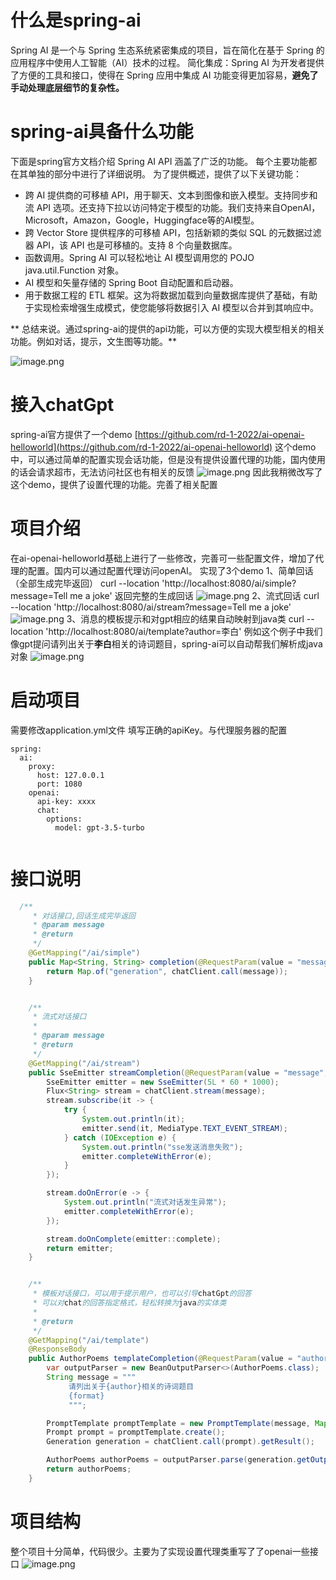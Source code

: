 # 什么是spring-ai
Spring AI 是一个与 Spring 生态系统紧密集成的项目，旨在简化在基于 Spring 的应用程序中使用人工智能（AI）技术的过程。
简化集成：Spring AI 为开发者提供了方便的工具和接口，使得在 Spring 应用中集成 AI 功能变得更加容易，**避免了手动处理底层细节的复杂性。**
# spring-ai具备什么功能
下面是spring官方文档介绍
Spring AI API 涵盖了广泛的功能。 每个主要功能都在其单独的部分中进行了详细说明。 为了提供概述，提供了以下关键功能：

- 跨 AI 提供商的可移植 API，用于聊天、文本到图像和嵌入模型。支持同步和流 API 选项。还支持下拉以访问特定于模型的功能。我们支持来自OpenAI，Microsoft，Amazon，Google，Huggingface等的AI模型。
- 跨 Vector Store 提供程序的可移植 API，包括新颖的类似 SQL 的元数据过滤器 API，该 API 也是可移植的。支持 8 个向量数据库。
- 函数调用。Spring AI 可以轻松地让 AI 模型调用您的 POJO java.util.Function 对象。
- AI 模型和矢量存储的 Spring Boot 自动配置和启动器。
- 用于数据工程的 ETL 框架。这为将数据加载到向量数据库提供了基础，有助于实现检索增强生成模式，使您能够将数据引入 AI 模型以合并到其响应中。

** 总结来说。通过spring-ai的提供的api功能，可以方便的实现大模型相关的相关功能。例如对话，提示，文生图等功能。**

![image.png](https://cdn.nlark.com/yuque/0/2024/png/23165007/1713066556770-3a15e9c9-a85f-4eed-9e01-73a03c4373b2.png#averageHue=%231e2328&clientId=ua1cef76a-d5af-4&from=paste&height=390&id=v6UvU&originHeight=585&originWidth=427&originalType=binary&ratio=1.5&rotation=0&showTitle=false&size=36254&status=done&style=none&taskId=ueb5cc8f9-f0bf-45b7-8130-08ac794ff22&title=&width=284.6666666666667)
# 接入chatGpt
spring-ai官方提供了一个demo
[https://github.com/rd-1-2022/ai-openai-helloworld](https://github.com/rd-1-2022/ai-openai-helloworld)
这个demo中，可以通过简单的配置实现会话功能，但是没有提供设置代理的功能，国内使用的话会请求超市，无法访问社区也有相关的反馈
![image.png](https://cdn.nlark.com/yuque/0/2024/png/23165007/1713067533676-2c9ede72-9095-4b83-8942-94acee9d5987.png#averageHue=%23b0a395&clientId=ua1cef76a-d5af-4&from=paste&height=839&id=nkWjR&originHeight=1258&originWidth=1524&originalType=binary&ratio=1.5&rotation=0&showTitle=false&size=386851&status=done&style=none&taskId=u7655dd91-06c5-44af-8b0b-1d16c536216&title=&width=1016)
因此我稍微改写了这个demo，提供了设置代理的功能。完善了相关配置
# 项目介绍
在ai-openai-helloworld基础上进行了一些修改，完善可一些配置文件，增加了代理的配置。国内可以通过配置代理访问openAI。
实现了3个demo
1、简单回话（全部生成完毕返回）
curl --location 'http://localhost:8080/ai/simple?message=Tell me a joke'
返回完整的生成回话
![image.png](https://cdn.nlark.com/yuque/0/2024/png/23165007/1713079698050-4f1412cf-cb02-44eb-b3a0-ca864d09913b.png#averageHue=%23fbfbfb&clientId=ua1cef76a-d5af-4&from=paste&height=288&id=xlI7v&originHeight=432&originWidth=1381&originalType=binary&ratio=1.5&rotation=0&showTitle=false&size=54946&status=done&style=none&taskId=uc7226160-aab6-408a-8993-e77f7695ecd&title=&width=920.6666666666666)
2、流式回话
curl --location 'http://localhost:8080/ai/stream?message=Tell me a joke'
![image.png](https://cdn.nlark.com/yuque/0/2024/png/23165007/1713080082882-5f92c5aa-9d61-4bac-a029-339a62fbd8a1.png#averageHue=%23fdfdfd&clientId=ua1cef76a-d5af-4&from=paste&height=758&id=tkhor&originHeight=1137&originWidth=1921&originalType=binary&ratio=1.5&rotation=0&showTitle=false&size=113381&status=done&style=none&taskId=u893ca74d-09ce-4112-a832-ab9f87fb1bc&title=&width=1280.6666666666667)
3、消息的模板提示和对gpt相应的结果自动映射到java类
curl --location 'http://localhost:8080/ai/template?author=李白'
例如这个例子中我们像gpt提问请列出关于**李白**相关的诗词题目，spring-ai可以自动帮我们解析成java对象
![image.png](https://cdn.nlark.com/yuque/0/2024/png/23165007/1713080211141-0946cf32-83e2-49af-8382-52e348a1fefc.png#averageHue=%23fdfdfd&clientId=ua1cef76a-d5af-4&from=paste&height=684&id=F768L&originHeight=1026&originWidth=1372&originalType=binary&ratio=1.5&rotation=0&showTitle=false&size=115913&status=done&style=none&taskId=ud2dd4573-dd49-440d-8945-b95e783f70d&title=&width=914.6666666666666)
# 启动项目
需要修改application.yml文件
填写正确的apiKey。与代理服务器的配置
```
spring:
  ai:
    proxy:
      host: 127.0.0.1
      port: 1080
    openai:
      api-key: xxxx
      chat:
        options:
          model: gpt-3.5-turbo


```
# 接口说明
```java
  /**
     * 对话接口,回话生成完毕返回
     * @param message
     * @return
     */
    @GetMapping("/ai/simple")
    public Map<String, String> completion(@RequestParam(value = "message", defaultValue = "Tell me a joke") String message) {
        return Map.of("generation", chatClient.call(message));
    }


    /**
     * 流式对话接口
     *
     * @param message
     * @return
     */
    @GetMapping("/ai/stream")
    public SseEmitter streamCompletion(@RequestParam(value = "message", defaultValue = "Tell me a joke") String message) {
        SseEmitter emitter = new SseEmitter(5L * 60 * 1000);
        Flux<String> stream = chatClient.stream(message);
        stream.subscribe(it -> {
            try {
                System.out.println(it);
                emitter.send(it, MediaType.TEXT_EVENT_STREAM);
            } catch (IOException e) {
                System.out.println("sse发送消息失败");
                emitter.completeWithError(e);
            }
        });

        stream.doOnError(e -> {
            System.out.println("流式对话发生异常");
            emitter.completeWithError(e);
        });

        stream.doOnComplete(emitter::complete);
        return emitter;
    }


    /**
     * 模板对话接口，可以用于提示用户，也可以引导chatGpt的回答
     * 可以对chat的回答指定格式，轻松转换为java的实体类
     *
     * @return
     */
    @GetMapping("/ai/template")
    @ResponseBody
    public AuthorPoems templateCompletion(@RequestParam(value = "author", defaultValue = "李白") String author) {
        var outputParser = new BeanOutputParser<>(AuthorPoems.class);
        String message = """
             请列出关于{author}相关的诗词题目
             {format}
             """;

        PromptTemplate promptTemplate = new PromptTemplate(message, Map.of("author", author, "format", outputParser.getFormat()));
        Prompt prompt = promptTemplate.create();
        Generation generation = chatClient.call(prompt).getResult();

        AuthorPoems authorPoems = outputParser.parse(generation.getOutput().getContent());
        return authorPoems;
    }
```
# 项目结构
整个项目十分简单，代码很少。主要为了实现设置代理类重写了了openai一些接口
![image.png](https://cdn.nlark.com/yuque/0/2024/png/23165007/1713081561428-c7e6f832-5b6c-49ba-b8bb-5b8317e6f2ed.png#averageHue=%232c2f33&clientId=ua1cef76a-d5af-4&from=paste&height=362&id=ubb1f6106&originHeight=543&originWidth=676&originalType=binary&ratio=1.5&rotation=0&showTitle=false&size=61160&status=done&style=none&taskId=uf7fac319-5f4a-4228-a47f-a6e04d30e7b&title=&width=450.6666666666667)
